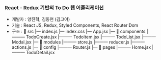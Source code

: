 ### React - Redux 기반의 To Do 웹 어플리케이션

- 개발자 : 양진혁, 김동현 (김고야)
- 기술 : React JS, Redux, Styled Components, React Router Dom
- 구조 :
  📁 src
  |— index.js
  |— index.css
  |— App.jsx
  |— 📁 components
  |——— TodoCreate.jsx
  |——— TodoItem.jsx
  |——— TodoList.jsx
  |——— Modal.jsx
  |— 📁 modules
  |——— store.js
  |——— reducer.js
  |——— actions.js
  |— 📁 config
  |——— Router.js
  |— 📁 pages
  |——— Home.jsx
  |——— TodoDetail.jsx
